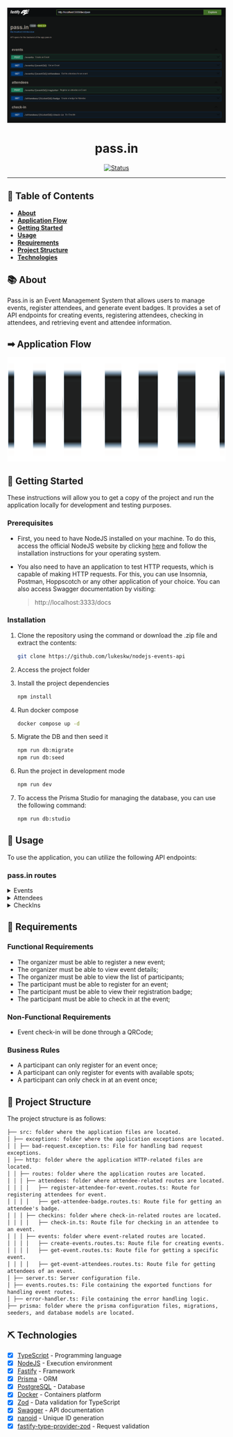 <p align="center">
  <a href="" rel="noopener">
 <img src=".github/swagger.png" alt="Swagger"></a>
</p>
<h1 align="center">pass.in</h1>

<div align="center">

[![Status](https://img.shields.io/badge/status-active-success.svg)]() <br>

</div>

---

## 📝 Table of Contents <a name = "en"></a>

- **[About](#about_en)**
- **[Application Flow](#application_flow)**
- **[Getting Started](#getting_started_en)**
- **[Usage](#usage_en)**
- **[Requirements](#requirements)**
- **[Project Structure](#project_structure_en)**
- **[Technologies](#built_using_en)**

## 📚 About <a name = "about_en"></a>

Pass.in is an Event Management System that allows users to manage events, register attendees, and generate event badges. It provides a set of API endpoints for creating events, registering attendees, checking in attendees, and retrieving event and attendee information.

## ➡ Application Flow <a name = "application_flow"></a>

<p align="center">
  <a href="" rel="noopener">
 <img height="240" src=".github/app_flow.svg" alt="App flow"></a>
</p>

## 🏁 Getting Started <a name = "getting_started_en"></a>

These instructions will allow you to get a copy of the project and run the application locally for development and testing purposes.

### Prerequisites

- First, you need to have NodeJS installed on your machine. To do this, access the official NodeJS website by clicking [here](https://nodejs.org/) and follow the installation instructions for your operating system.<br />
- You also need to have an application to test HTTP requests, which is capable of making HTTP requests. For this, you can use Insomnia, Postman, Hoppscotch or any other application of your choice. You can also access Swagger documentation by visiting:

  > http://localhost:3333/docs

### Installation

1. Clone the repository using the command or download the .zip file and extract the contents:

   ```sh
   git clone https://github.com/lukeskw/nodejs-events-api
   ```

2. Access the project folder

3. Install the project dependencies

   ```sh
   npm install
   ```

4. Run docker compose

   ```sh
   docker compose up -d
   ```

5. Migrate the DB and then seed it

   ```sh
   npm run db:migrate
   npm run db:seed
   ```

6. Run the project in development mode

   ```sh
   npm run dev
   ```

7. To access the Prisma Studio for managing the database, you can use the following command:

   ```sh
   npm run db:studio
   ```

## 🎈 Usage <a name="usage_en"></a>

To use the application, you can utilize the following API endpoints:

### pass.in routes

<details>
<summary>Events</summary>

### Create Event

- **Method:** POST
- **Route:** `/events`
- **Request body:**

  ```json
  {
    "title": "Event Name",
    "details": "Event Details",
    "maximumAttendees": 50
  }
  ```

- Example response:

  ```json
  {
    "eventId": "c6d77ac0-d638-4d3e-9a15-a196a8cdff1a"
  }
  ```

### Get Event

- **Method:** GET
- **Route:** `/events/:eventId`
- **Request parameters:**
  - eventId: Event id that can be obtained when creating the event or by accessing the data in the database
- **Request body:** `Not Required`
- Example response:

  ```json
  {
    "event": {
      "id": "16b9c10f-c291-419a-b76d-48c7b80a9577",
      "title": "Event Title",
      "details": "Event Details",
      "maximumAttendees": 50,
      "slug": "event-title",
      "totalAttendees": 1
    }
  }
  ```

### Get Event Attendees

- **Method:** GET
- **Route:** `/events/:eventId/attendees`
- **Request parameters:**
  - `eventId`: Event id that can be obtained when creating the event or by accessing the data in the database
- **Request body:** `Not Required`

- Example response:

  ```json
  {
    "attendees": [
      {
        "id": 1,
        "name": "Attendee 1",
        "email": "Attendee1@email.com",
        "createdAt": "2024-04-03T21:09:57.423Z",
        "checkedInAt": "2024-04-03T21:11:08.734Z"
      },
      {
        "id": 2,
        "name": "Attendee 2",
        "email": "Attendee2@email.com",
        "createdAt": "2024-04-04T21:09:57.423Z",
        "checkedInAt": "2024-04-04T21:11:08.734Z"
      }
    ]
  }
  ```

</details>

<details>
<summary>Attendees</summary>

### Register Attendee for Event

- **Method:** POST
- **Route:** `/events/:eventId/register`
- **Request parameters:**
  - `eventId`: Event id that can be obtained when creating the event or by accessing the data in the database
- **Request body:**

  ```json
  {
    "name": "Attendee Name",
    "email": "Attendee@email.com"
  }
  ```

- Example response:

  ```json
  {
    "ticketId": "43js6FdM"
  }
  ```

### Get Attendee Badge

- **Method:** GET
- **Route:** `/attendees/:ticketId/badge`
- **Request parameters:**

  - ticketId: Ticket id that can be obtained when registering the attendee on an Event or by accessing the data in the database

- **Request body:** `Not required`

- Example response:

  ```json
  {
    "badge": {
      "name": "Attendee 1",
      "email": "Attendee1@email.com",
      "eventTitle": "Event 1",
      "checkInURL": "http://localhost:3333/attendees/CfoO1E1i/check-in"
    }
  }
  ```

</details>

<details>
<summary>CheckIns</summary>

### Check In Attendee

- **Method:** GET
- **Route:** `attendees/:ticketId/check-in`
- **Request parameters:**
  - `ticketId`: Ticket id that can be obtained when registering the attendee on an Event or by accessing the data in the database
- **Request body:** `Not Required`

- Example response: `201 CREATED`

</details>

## 🔧 Requirements <a name = "requirements"></a>

### Functional Requirements

- The organizer must be able to register a new event;
- The organizer must be able to view event details;
- The organizer must be able to view the list of participants;
- The participant must be able to register for an event;
- The participant must be able to view their registration badge;
- The participant must be able to check in at the event;

### Non-Functional Requirements

- Event check-in will be done through a QRCode;

### Business Rules

- A participant can only register for an event once;
- A participant can only register for events with available spots;
- A participant can only check in at an event once;

## 📁 Project Structure <a name = "project_structure_en"></a>

The project structure is as follows:

```
├── src: folder where the application files are located.
│ ├── exceptions: folder where the application exceptions are located.
│ │ ├── bad-request.exception.ts: File for handling bad request exceptions.
│ ├── http: folder where the application HTTP-related files are located.
│ │ ├── routes: folder where the application routes are located.
│ │ │ ├── attendees: folder where attendee-related routes are located.
│ │ │ │   ├── register-attendee-for-event.routes.ts: Route for registering attendees for event.
│ │ │ │   ├── get-attendee-badge.routes.ts: Route file for getting an attendee's badge.
│ │ │ ├── checkins: folder where check-in-related routes are located.
│ │ │ │   ├── check-in.ts: Route file for checking in an attendee to an event.
│ │ │ ├── events: folder where event-related routes are located.
│ │ │ │   ├── create-events.routes.ts: Route file for creating events.
│ │ │ │   ├── get-event.routes.ts: Route file for getting a specific event.
│ │ │ │   ├── get-event-attendees.routes.ts: Route file for getting attendees of an event.
│ ├── server.ts: Server configuration file.
│ ├── events.routes.ts: File containing the exported functions for handling event routes.
│ ├── error-handler.ts: File containing the error handling logic.
├── prisma: folder where the prisma configuration files, migrations, seeders, and database models are located.

```

## ⛏️ Technologies <a name = "built_using_en"></a>

- [x] [TypeScript](https://www.typescriptlang.org/) - Programming language
- [x] [NodeJS](https://nodejs.org/) - Execution environment
- [x] [Fastify](https://www.fastify.io/) - Framework
- [x] [Prisma](https://www.prisma.io/) - ORM
- [x] [PostgreSQL](https://www.postgresql.org/) - Database
- [x] [Docker](https://www.docker.com/) - Containers platform
- [x] [Zod](https://zod.dev) - Data validation for TypeScript
- [x] [Swagger](https://swagger.io/) - API documentation
- [x] [nanoid](https://github.com/ai/nanoid) - Unique ID generation
- [x] [fastify-type-provider-zod](https://github.com/fastify/fastify-type-provider-zod) - Request validation
